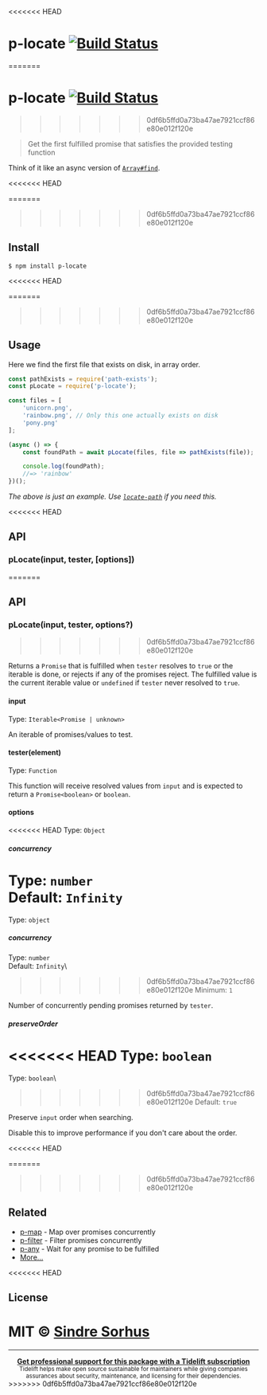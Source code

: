 <<<<<<< HEAD
# p-locate [![Build Status](https://travis-ci.org/sindresorhus/p-locate.svg?branch=master)](https://travis-ci.org/sindresorhus/p-locate)
=======
# p-locate [![Build Status](https://travis-ci.com/sindresorhus/p-locate.svg?branch=master)](https://travis-ci.com/github/sindresorhus/p-locate)
>>>>>>> 0df6b5ffd0a73ba47ae7921ccf86e80e012f120e

> Get the first fulfilled promise that satisfies the provided testing function

Think of it like an async version of [`Array#find`](https://developer.mozilla.org/en/docs/Web/JavaScript/Reference/Global_Objects/Array/find).

<<<<<<< HEAD

=======
>>>>>>> 0df6b5ffd0a73ba47ae7921ccf86e80e012f120e
## Install

```
$ npm install p-locate
```

<<<<<<< HEAD

=======
>>>>>>> 0df6b5ffd0a73ba47ae7921ccf86e80e012f120e
## Usage

Here we find the first file that exists on disk, in array order.

```js
const pathExists = require('path-exists');
const pLocate = require('p-locate');

const files = [
	'unicorn.png',
	'rainbow.png', // Only this one actually exists on disk
	'pony.png'
];

(async () => {
	const foundPath = await pLocate(files, file => pathExists(file));

	console.log(foundPath);
	//=> 'rainbow'
})();
```

*The above is just an example. Use [`locate-path`](https://github.com/sindresorhus/locate-path) if you need this.*

<<<<<<< HEAD

## API

### pLocate(input, tester, [options])
=======
## API

### pLocate(input, tester, options?)
>>>>>>> 0df6b5ffd0a73ba47ae7921ccf86e80e012f120e

Returns a `Promise` that is fulfilled when `tester` resolves to `true` or the iterable is done, or rejects if any of the promises reject. The fulfilled value is the current iterable value or `undefined` if `tester` never resolved to `true`.

#### input

Type: `Iterable<Promise | unknown>`

An iterable of promises/values to test.

#### tester(element)

Type: `Function`

This function will receive resolved values from `input` and is expected to return a `Promise<boolean>` or `boolean`.

#### options

<<<<<<< HEAD
Type: `Object`

##### concurrency

Type: `number`<br>
Default: `Infinity`<br>
=======
Type: `object`

##### concurrency

Type: `number`\
Default: `Infinity`\
>>>>>>> 0df6b5ffd0a73ba47ae7921ccf86e80e012f120e
Minimum: `1`

Number of concurrently pending promises returned by `tester`.

##### preserveOrder

<<<<<<< HEAD
Type: `boolean`<br>
=======
Type: `boolean`\
>>>>>>> 0df6b5ffd0a73ba47ae7921ccf86e80e012f120e
Default: `true`

Preserve `input` order when searching.

Disable this to improve performance if you don't care about the order.

<<<<<<< HEAD

=======
>>>>>>> 0df6b5ffd0a73ba47ae7921ccf86e80e012f120e
## Related

- [p-map](https://github.com/sindresorhus/p-map) - Map over promises concurrently
- [p-filter](https://github.com/sindresorhus/p-filter) - Filter promises concurrently
- [p-any](https://github.com/sindresorhus/p-any) - Wait for any promise to be fulfilled
- [More…](https://github.com/sindresorhus/promise-fun)

<<<<<<< HEAD

## License

MIT © [Sindre Sorhus](https://sindresorhus.com)
=======
---

<div align="center">
	<b>
		<a href="https://tidelift.com/subscription/pkg/npm-p-locate?utm_source=npm-p-locate&utm_medium=referral&utm_campaign=readme">Get professional support for this package with a Tidelift subscription</a>
	</b>
	<br>
	<sub>
		Tidelift helps make open source sustainable for maintainers while giving companies<br>assurances about security, maintenance, and licensing for their dependencies.
	</sub>
</div>
>>>>>>> 0df6b5ffd0a73ba47ae7921ccf86e80e012f120e
